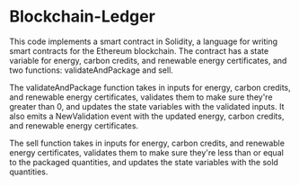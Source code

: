 # Blockchain-Ledger
This code implements a smart contract in Solidity, a language for writing smart contracts for the Ethereum blockchain. The contract has a state variable for energy, carbon credits, and renewable energy certificates, and two functions: validateAndPackage and sell.

The validateAndPackage function takes in inputs for energy, carbon credits, and renewable energy certificates, validates them to make sure they're greater than 0, and updates the state variables with the validated inputs. It also emits a NewValidation event with the updated energy, carbon credits, and renewable energy certificates.

The sell function takes in inputs for energy, carbon credits, and renewable energy certificates, validates them to make sure they're less than or equal to the packaged quantities, and updates the state variables with the sold quantities.
